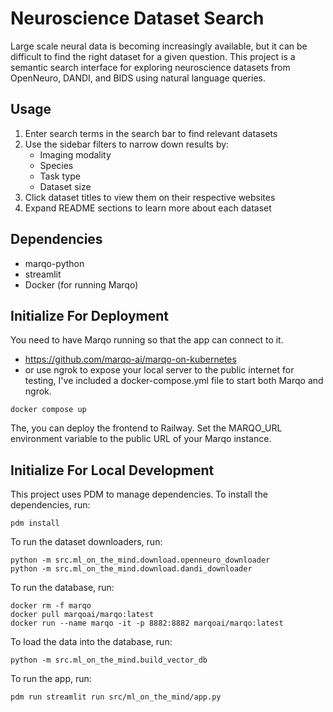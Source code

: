 # Neuroscience Dataset Search

Large scale neural data is becoming increasingly available, but it can be difficult to find the right dataset for a given question. This project is a semantic search interface for exploring neuroscience datasets from OpenNeuro, DANDI, and BIDS using natural language queries.

## Usage

1. Enter search terms in the search bar to find relevant datasets
2. Use the sidebar filters to narrow down results by:
   - Imaging modality
   - Species
   - Task type
   - Dataset size
3. Click dataset titles to view them on their respective websites
4. Expand README sections to learn more about each dataset

## Dependencies

- marqo-python
- streamlit
- Docker (for running Marqo)

## Initialize For Deployment
You need to have Marqo running so that the app can connect to it.
- https://github.com/marqo-ai/marqo-on-kubernetes
- or use ngrok to expose your local server to the public internet for testing, I've included a docker-compose.yml file to start both Marqo and ngrok.

```
docker compose up
```

The, you can deploy the frontend to Railway. Set the MARQO_URL environment variable to the public URL of your Marqo instance.

## Initialize For Local Development
This project uses PDM to manage dependencies. To install the dependencies, run:

```
pdm install
```

To run the dataset downloaders, run:

```
python -m src.ml_on_the_mind.download.openneuro_downloader
python -m src.ml_on_the_mind.download.dandi_downloader
```

To run the database, run:

```
docker rm -f marqo
docker pull marqoai/marqo:latest
docker run --name marqo -it -p 8882:8882 marqoai/marqo:latest
```

To load the data into the database, run:

```
python -m src.ml_on_the_mind.build_vector_db
```

To run the app, run:

```
pdm run streamlit run src/ml_on_the_mind/app.py
```


